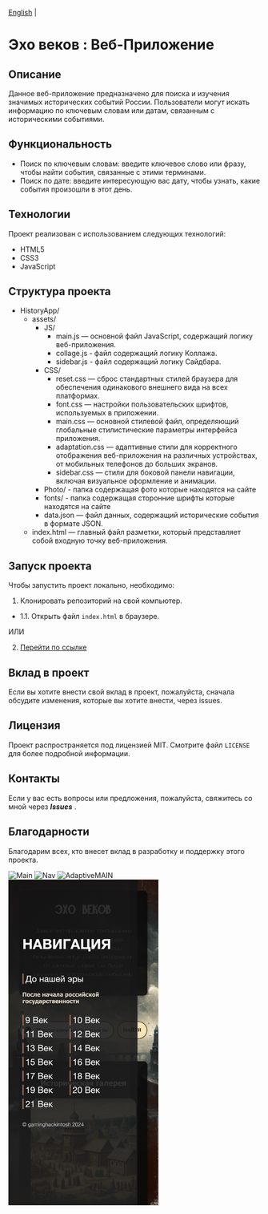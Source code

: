 [English](README-en.md) |

# Эхо веков : Веб-Приложение

## Описание

Данное веб-приложение предназначено для поиска и изучения значимых исторических событий России. Пользователи могут искать информацию по ключевым словам или датам, связанным с историческими событиями.

## Функциональность

- Поиск по ключевым словам: введите ключевое слово или фразу, чтобы найти события, связанные с этими терминами.
- Поиск по дате: введите интересующую вас дату, чтобы узнать, какие события произошли в этот день.

## Технологии

Проект реализован с использованием следующих технологий:

- HTML5
- CSS3
- JavaScript

## Структура проекта

- HistoryApp/
  - assets/
    - JS/
      - main.js — основной файл JavaScript, содержащий логику веб-приложения.
      - collage.js - файл содержащий логику Коллажа.
      - sidebar.js - файл содержащий логику Сайдбара.
    - CSS/
      - reset.css — сброс стандартных стилей браузера для обеспечения одинакового внешнего вида на всех платформах.
      - font.css — настройки пользовательских шрифтов, используемых в приложении.
      - main.css — основной стилевой файл, определяющий глобальные стилистические параметры интерфейса приложения.
      - adaptation.css — адаптивные стили для корректного отображения веб-приложения на различных устройствах, от мобильных телефонов до больших экранов.
      - sidebar.css — стили для боковой панели навигации, включая визуальное оформление и анимации.
    - Photo/ - папка содержащая фото которые находятся на сайте
    - fonts/ - папка содержащая сторонние шрифты которые находятся на сайте
    - data.json — файл данных, содержащий исторические события в формате JSON.
  - index.html — главный файл разметки, который представляет собой входную точку веб-приложения.

## Запуск проекта

Чтобы запустить проект локально, необходимо:

1. Клонировать репозиторий на свой компьютер.

- 1.1. Открыть файл `index.html` в браузере.

ИЛИ

2. [Перейти по ссылке](https://gaminghackintosh.github.io/HistoryApp-Web-Version/)

## Вклад в проект

Если вы хотите внести свой вклад в проект, пожалуйста, сначала обсудите изменения, которые вы хотите внести, через issues.

## Лицензия

Проект распространяется под лицензией MIT. Смотрите файл `LICENSE` для более подробной информации.

## Контакты

Если у вас есть вопросы или предложения, пожалуйста, свяжитесь со мной через ***Issues*** .

## Благодарности

Благодарим всех, кто внесет вклад в разработку и поддержку этого проекта.

<img src="assets/photo/readmePhoto/MainREADME.png" alt="Main">
<img src="assets/photo/readmePhoto/NavREADME.png" alt="Nav">

<img src="assets/photo/readmePhoto/AdaptativeMainREADME.png" width="300" alt="AdaptiveMAIN">
<img src="assets/photo/readmePhoto/AdaptiveNavREADME.png" width="300" alt="AdaptiveNAV">
